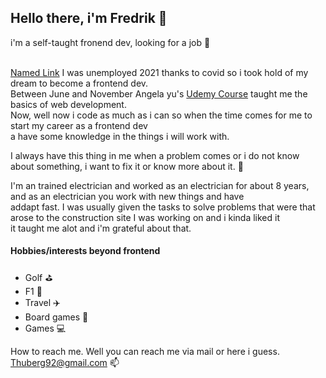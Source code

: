 ## Hello there, i'm Fredrik 👋

i'm a self-taught fronend dev, looking for a job 👀

<br>[Named Link](http://www.google.fr/ "Named link title")
I was unemployed 2021 thanks to covid so i took hold of my dream to become a frontend dev. <br>
Between June and November Angela yu's [Udemy Course](https://www.udemy.com/course/the-complete-web-development-bootcamp/)
taught me the basics of web development. <br>
Now, well now i code as much as i can so when the time comes for me to start my career as a frontend dev <br>
a have some knowledge in the things i will work with.


I always have this thing in me when a problem comes or i do not know about something, i want to fix it or know more about it. :book:


I'm an trained electrician and worked as an electrician for about 8 years, and as an electrician you work with new things and have <br>
addapt fast. I was usually given the tasks to solve problems that were that arose to the construction site I was working on and i kinda liked it <br>
it taught me alot and i'm grateful about that.


#### Hobbies/interests beyond frontend ####

- Golf :golf:
- F1 :red_car:
- Travel :airplane:
- Board games :game_die:
- Games :computer:








How to reach me. Well you can reach me via mail or here i guess. Thuberg92@gmail.com 📫

<!---after
FredrikThunberg/FredrikThunberg is a ✨ special ✨ repository because its `README.md` (this file) appears on your GitHub profile.
You can click the Preview link to take a look at your changes.
--->
